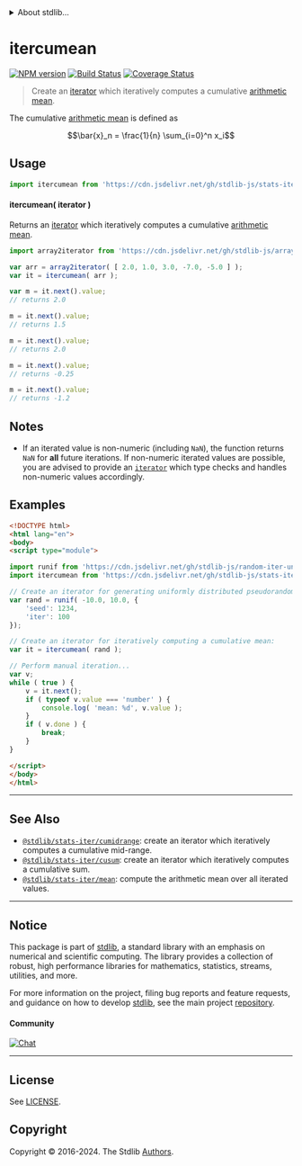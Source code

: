 <!--

@license Apache-2.0

Copyright (c) 2019 The Stdlib Authors.

Licensed under the Apache License, Version 2.0 (the "License");
you may not use this file except in compliance with the License.
You may obtain a copy of the License at

   http://www.apache.org/licenses/LICENSE-2.0

Unless required by applicable law or agreed to in writing, software
distributed under the License is distributed on an "AS IS" BASIS,
WITHOUT WARRANTIES OR CONDITIONS OF ANY KIND, either express or implied.
See the License for the specific language governing permissions and
limitations under the License.

-->


<details>
  <summary>
    About stdlib...
  </summary>
  <p>We believe in a future in which the web is a preferred environment for numerical computation. To help realize this future, we've built stdlib. stdlib is a standard library, with an emphasis on numerical and scientific computation, written in JavaScript (and C) for execution in browsers and in Node.js.</p>
  <p>The library is fully decomposable, being architected in such a way that you can swap out and mix and match APIs and functionality to cater to your exact preferences and use cases.</p>
  <p>When you use stdlib, you can be absolutely certain that you are using the most thorough, rigorous, well-written, studied, documented, tested, measured, and high-quality code out there.</p>
  <p>To join us in bringing numerical computing to the web, get started by checking us out on <a href="https://github.com/stdlib-js/stdlib">GitHub</a>, and please consider <a href="https://opencollective.com/stdlib">financially supporting stdlib</a>. We greatly appreciate your continued support!</p>
</details>

# itercumean

[![NPM version][npm-image]][npm-url] [![Build Status][test-image]][test-url] [![Coverage Status][coverage-image]][coverage-url] <!-- [![dependencies][dependencies-image]][dependencies-url] -->

> Create an [iterator][mdn-iterator-protocol] which iteratively computes a cumulative [arithmetic mean][arithmetic-mean].

<section class="intro">

The cumulative [arithmetic mean][arithmetic-mean] is defined as

<!-- <equation class="equation" label="eq:cumulative_arithmetic_mean" align="center" raw="\bar{x}_n = \frac{1}{n} \sum_{i=0}^n x_i" alt="Equation for the cumulative arithmetic mean."> -->

```math
\bar{x}_n = \frac{1}{n} \sum_{i=0}^n x_i
```

<!-- <div class="equation" align="center" data-raw-text="\bar{x}_n = \frac{1}{n} \sum_{i=0}^n x_i" data-equation="eq:cumulative_arithmetic_mean">
    <img src="https://cdn.jsdelivr.net/gh/stdlib-js/stdlib@409c465a46090d66ce8ea7980f14e8f28a95e9be/lib/node_modules/@stdlib/stats/iter/cumean/docs/img/equation_cumulative_arithmetic_mean.svg" alt="Equation for the cumulative arithmetic mean.">
    <br>
</div> -->

<!-- </equation> -->

</section>

<!-- /.intro -->

<!-- Package usage documentation. -->



<section class="usage">

## Usage

```javascript
import itercumean from 'https://cdn.jsdelivr.net/gh/stdlib-js/stats-iter-cumean@v0.2.1-esm/index.mjs';
```

#### itercumean( iterator )

Returns an [iterator][mdn-iterator-protocol] which iteratively computes a cumulative [arithmetic mean][arithmetic-mean].

```javascript
import array2iterator from 'https://cdn.jsdelivr.net/gh/stdlib-js/array-to-iterator@esm/index.mjs';

var arr = array2iterator( [ 2.0, 1.0, 3.0, -7.0, -5.0 ] );
var it = itercumean( arr );

var m = it.next().value;
// returns 2.0

m = it.next().value;
// returns 1.5

m = it.next().value;
// returns 2.0

m = it.next().value;
// returns -0.25

m = it.next().value;
// returns -1.2
```

</section>

<!-- /.usage -->

<!-- Package usage notes. Make sure to keep an empty line after the `section` element and another before the `/section` close. -->

<section class="notes">

## Notes

-   If an iterated value is non-numeric (including `NaN`), the function returns `NaN` for **all** future iterations. If non-numeric iterated values are possible, you are advised to provide an [`iterator`][mdn-iterator-protocol] which type checks and handles non-numeric values accordingly.

</section>

<!-- /.notes -->

<!-- Package usage examples. -->

<section class="examples">

## Examples

<!-- eslint no-undef: "error" -->

```html
<!DOCTYPE html>
<html lang="en">
<body>
<script type="module">

import runif from 'https://cdn.jsdelivr.net/gh/stdlib-js/random-iter-uniform@esm/index.mjs';
import itercumean from 'https://cdn.jsdelivr.net/gh/stdlib-js/stats-iter-cumean@v0.2.1-esm/index.mjs';

// Create an iterator for generating uniformly distributed pseudorandom numbers:
var rand = runif( -10.0, 10.0, {
    'seed': 1234,
    'iter': 100
});

// Create an iterator for iteratively computing a cumulative mean:
var it = itercumean( rand );

// Perform manual iteration...
var v;
while ( true ) {
    v = it.next();
    if ( typeof v.value === 'number' ) {
        console.log( 'mean: %d', v.value );
    }
    if ( v.done ) {
        break;
    }
}

</script>
</body>
</html>
```

</section>

<!-- /.examples -->

<!-- Section to include cited references. If references are included, add a horizontal rule *before* the section. Make sure to keep an empty line after the `section` element and another before the `/section` close. -->

<section class="references">

</section>

<!-- /.references -->

<!-- Section for related `stdlib` packages. Do not manually edit this section, as it is automatically populated. -->

<section class="related">

* * *

## See Also

-   <span class="package-name">[`@stdlib/stats-iter/cumidrange`][@stdlib/stats/iter/cumidrange]</span><span class="delimiter">: </span><span class="description">create an iterator which iteratively computes a cumulative mid-range.</span>
-   <span class="package-name">[`@stdlib/stats-iter/cusum`][@stdlib/stats/iter/cusum]</span><span class="delimiter">: </span><span class="description">create an iterator which iteratively computes a cumulative sum.</span>
-   <span class="package-name">[`@stdlib/stats-iter/mean`][@stdlib/stats/iter/mean]</span><span class="delimiter">: </span><span class="description">compute the arithmetic mean over all iterated values.</span>

</section>

<!-- /.related -->

<!-- Section for all links. Make sure to keep an empty line after the `section` element and another before the `/section` close. -->


<section class="main-repo" >

* * *

## Notice

This package is part of [stdlib][stdlib], a standard library with an emphasis on numerical and scientific computing. The library provides a collection of robust, high performance libraries for mathematics, statistics, streams, utilities, and more.

For more information on the project, filing bug reports and feature requests, and guidance on how to develop [stdlib][stdlib], see the main project [repository][stdlib].

#### Community

[![Chat][chat-image]][chat-url]

---

## License

See [LICENSE][stdlib-license].


## Copyright

Copyright &copy; 2016-2024. The Stdlib [Authors][stdlib-authors].

</section>

<!-- /.stdlib -->

<!-- Section for all links. Make sure to keep an empty line after the `section` element and another before the `/section` close. -->

<section class="links">

[npm-image]: http://img.shields.io/npm/v/@stdlib/stats-iter-cumean.svg
[npm-url]: https://npmjs.org/package/@stdlib/stats-iter-cumean

[test-image]: https://github.com/stdlib-js/stats-iter-cumean/actions/workflows/test.yml/badge.svg?branch=v0.2.1
[test-url]: https://github.com/stdlib-js/stats-iter-cumean/actions/workflows/test.yml?query=branch:v0.2.1

[coverage-image]: https://img.shields.io/codecov/c/github/stdlib-js/stats-iter-cumean/main.svg
[coverage-url]: https://codecov.io/github/stdlib-js/stats-iter-cumean?branch=main

<!--

[dependencies-image]: https://img.shields.io/david/stdlib-js/stats-iter-cumean.svg
[dependencies-url]: https://david-dm.org/stdlib-js/stats-iter-cumean/main

-->

[chat-image]: https://img.shields.io/gitter/room/stdlib-js/stdlib.svg
[chat-url]: https://app.gitter.im/#/room/#stdlib-js_stdlib:gitter.im

[stdlib]: https://github.com/stdlib-js/stdlib

[stdlib-authors]: https://github.com/stdlib-js/stdlib/graphs/contributors

[umd]: https://github.com/umdjs/umd
[es-module]: https://developer.mozilla.org/en-US/docs/Web/JavaScript/Guide/Modules

[deno-url]: https://github.com/stdlib-js/stats-iter-cumean/tree/deno
[deno-readme]: https://github.com/stdlib-js/stats-iter-cumean/blob/deno/README.md
[umd-url]: https://github.com/stdlib-js/stats-iter-cumean/tree/umd
[umd-readme]: https://github.com/stdlib-js/stats-iter-cumean/blob/umd/README.md
[esm-url]: https://github.com/stdlib-js/stats-iter-cumean/tree/esm
[esm-readme]: https://github.com/stdlib-js/stats-iter-cumean/blob/esm/README.md
[branches-url]: https://github.com/stdlib-js/stats-iter-cumean/blob/main/branches.md

[stdlib-license]: https://raw.githubusercontent.com/stdlib-js/stats-iter-cumean/main/LICENSE

[arithmetic-mean]: https://en.wikipedia.org/wiki/Arithmetic_mean

[mdn-iterator-protocol]: https://developer.mozilla.org/en-US/docs/Web/JavaScript/Reference/Iteration_protocols#The_iterator_protocol

<!-- <related-links> -->

[@stdlib/stats/iter/cumidrange]: https://github.com/stdlib-js/stats-iter-cumidrange/tree/esm

[@stdlib/stats/iter/cusum]: https://github.com/stdlib-js/stats-iter-cusum/tree/esm

[@stdlib/stats/iter/mean]: https://github.com/stdlib-js/stats-iter-mean/tree/esm

<!-- </related-links> -->

</section>

<!-- /.links -->
